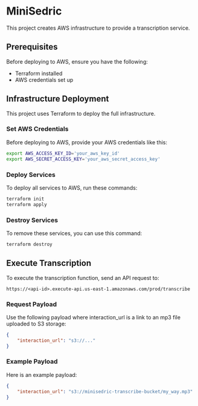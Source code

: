 # MiniSedric

This project creates AWS infrastructure to provide a transcription service.

## Prerequisites

Before deploying to AWS, ensure you have the following:

- Terraform installed
- AWS credentials set up

## Infrastructure Deployment

This project uses Terraform to deploy the full infrastructure.

### Set AWS Credentials

Before deploying to AWS, provide your AWS credentials like this:

```sh
export AWS_ACCESS_KEY_ID='your_aws_key_id'
export AWS_SECRET_ACCESS_KEY='your_aws_secret_access_key'
```

### Deploy Services

To deploy all services to AWS, run these commands:

```sh
terraform init
terraform apply
```

### Destroy Services

To remove these services, you can use this command:

```sh
terraform destroy
```

## Execute Transcription

To execute the transcription function, send an API request to:

```
https://<api-id>.execute-api.us-east-1.amazonaws.com/prod/transcribe
```

### Request Payload

Use the following payload where interaction_url is a link to an mp3 file uploaded to S3 storage:

```json
{
    "interaction_url": "s3://..."
}
```

### Example Payload

Here is an example payload:

```json
{
    "interaction_url": "s3://minisedric-transcribe-bucket/my_way.mp3"
}
```
